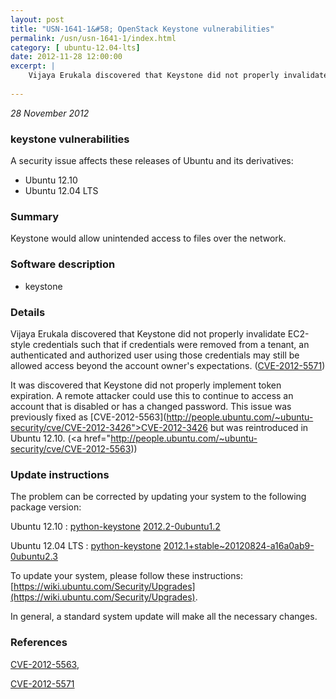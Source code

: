 ```yaml
---
layout: post
title: "USN-1641-1&#58; OpenStack Keystone vulnerabilities"
permalink: /usn/usn-1641-1/index.html
category: [ ubuntu-12.04-lts]
date: 2012-11-28 12:00:00
excerpt: |
    Vijaya Erukala discovered that Keystone did not properly invalidate EC2-style credentials such that if credentials were removed from a tenant, an authenticated and authorized user using those credentials may still be allowed access beyond the account owner&#39;s expectations. ([CVE-2012-5571](http://people.ubuntu.com/~ubuntu-security/cve/CVE-2012-5571))
    
--- 
```

 
 

*28 November 2012*

### keystone vulnerabilities

A security issue affects these releases of Ubuntu and its derivatives:

* Ubuntu 12.10
* Ubuntu 12.04 LTS

### Summary

Keystone would allow unintended access to files over the network. 

### Software description

* keystone 

### Details

Vijaya Erukala discovered that Keystone did not properly invalidate EC2-style credentials such that if credentials were removed from a tenant, an authenticated and authorized user using those credentials may still be allowed access beyond the account owner&#39;s expectations. ([CVE-2012-5571](http://people.ubuntu.com/~ubuntu-security/cve/CVE-2012-5571))

It was discovered that Keystone did not properly implement token expiration. A remote attacker could use this to continue to access an account that is disabled or has a changed password. This issue was previously fixed as [CVE-2012-5563](http://people.ubuntu.com/~ubuntu-security/cve/CVE-2012-3426">CVE-2012-3426</a> but was reintroduced in Ubuntu 12.10. (<a href="http://people.ubuntu.com/~ubuntu-security/cve/CVE-2012-5563)) 

### Update instructions

The problem can be corrected by updating your system to the following package version:

Ubuntu 12.10
 : [python-keystone](https://launchpad.net/ubuntu/+source/keystone) <span> [2012.2-0ubuntu1.2](https://launchpad.net/ubuntu/+source/keystone/2012.2-0ubuntu1.2) </span> 

Ubuntu 12.04 LTS
 : [python-keystone](https://launchpad.net/ubuntu/+source/keystone) <span> [2012.1+stable~20120824-a16a0ab9-0ubuntu2.3](https://launchpad.net/ubuntu/+source/keystone/2012.1+stable~20120824-a16a0ab9-0ubuntu2.3) </span> 

To update your system, please follow these instructions: [https://wiki.ubuntu.com/Security/Upgrades](https://wiki.ubuntu.com/Security/Upgrades).

In general, a standard system update will make all the necessary changes. 

### References

 
 [CVE-2012-5563](http://people.ubuntu.com/~ubuntu-security/cve/CVE-2012-5563), 

 [CVE-2012-5571](http://people.ubuntu.com/~ubuntu-security/cve/CVE-2012-5571)
 

